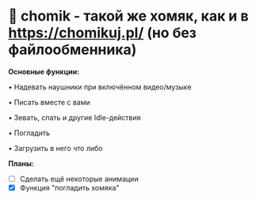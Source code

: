 # 🐹 chomik - такой же хомяк, как и в https://chomikuj.pl/ (но без файлообменника)
**Основные функции:**

• Надевать наушники при включённом видео/музыке

• Писать вместе с вами

• Зевать, спать и другие Idle-действия

• Погладить

• Загрузить в него что либо

**Планы:**
- [ ] Сделать ещё некоторые анимации
- [x] Функция "погладить хомяка"
